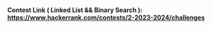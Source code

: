 #### Contest Link ( Linked List && Binary Search ): https://www.hackerrank.com/contests/2-2023-2024/challenges
